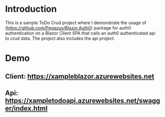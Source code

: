 # Introduction 
This is a sample ToDo Crud project where I demonstrate the usage of (https://github.com/Pegazux/Blazor.Auth0) package for auth0 authentication on a Blazor Client SPA that calls an auth0 authenticated api to crud data. The project also includes the api project.

# Demo
## Client: https://xampleblazor.azurewebsites.net
## Api: https://xampletodoapi.azurewebsites.net/swagger/index.html
